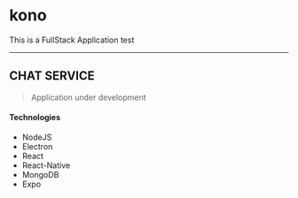 # kono
This is a FullStack Application test 

---

## CHAT SERVICE

> Application under development

#### Technologies

- NodeJS
- Electron
- React
- React-Native
- MongoDB
- Expo
